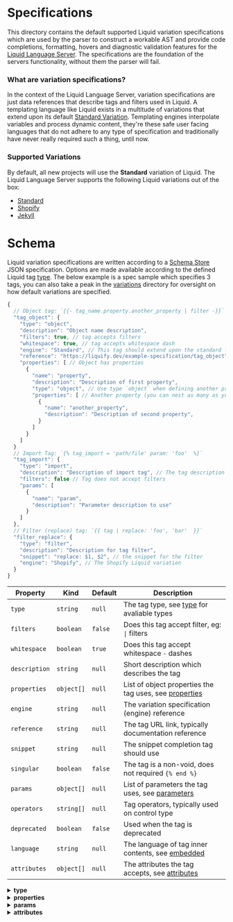# Specifications

This directory contains the default supported Liquid variation specifications which are used by the parser to construct a workable AST and provide code completions, formatting, hovers and diagnostic validation features for the [Liquid Language Server](#). The specifications are the foundation of the servers functionality, without them the parser will fail.

### What are variation specifications?

In the context of the Liquid Language Server, variation specifications are just data references that describe tags and filters used in Liquid. A templating language like Liquid exists in a multitude of variations that extend upon its default [Standard Variation](#). Templating engines interpolate variables and process dynamic content, they're these safe user facing languages that do not adhere to any type of specification and traditionally have never really required such a thing, until now.

### Supported Variations

By default, all new projects will use the **Standard** variation of Liquid. The Liquid Language Server supports the following Liquid variations out of the box:

- [Standard](#)
- [Shopify](#)
- [Jekyll](#)

# Schema

Liquid variation specifications are written according to a [Schema Store](#) JSON specification. Options are made available according to the defined Liquid tag [type](#). The below example is a spec sample which specifies 3 tags, you can also take a peak in the [variations](#) directory for oversight on how default variations are specified.

```javascript
{
  // Object tag: `{{- tag_name.property.another_property | filter -}}`
  "tag_object": {
    "type": "object",
    "description": "Object name description",
    "filters": true, // tag accepts filters
    "whitespace": true, // tag accepts whitespace dash
    "engine": "Standard", // This tag should extend upon the standard liquid variation
    "reference": "https://liquify.dev/example-specification/tag_object",
    "properties": [ // Object has properties
      {
        "name": "property",
        "description": "Description of first property",
        "type": "object", // Use type `object` when defining another property
        "properties": [ // Another property (you can nest as many as you like)
          {
            "name": "another_property",
            "description": "Description of second property",
          }
        ]
      }
    ]
  }
  // Import Tag: `{% tag_import = 'path/file' param: 'foo'  %}`
  "tag_import": {
    "type": "import",
    "description": "Description of import tag", // The tag description
    "filters": false // Tag does not accept filters
    "params": [
      {
        "name": "param",
        "description": "Parameter description to use"
      }
    ]
  },
  // Filter (replace) tag: `{{ tag | replace: 'foo', 'bar'  }}`
  "filter_replace": {
    "type": "filter",
    "description": "Description for tag filter",
    "snippet": "replace: $1, $2", // the snippet for the filter
    "engine": "Shopify", // The Shopify Liquid variation
  }
}
```

| Property      | Kind       | Default | Description                                                 |
| ------------- | ---------- | ------- | ----------------------------------------------------------- |
| `type`        | `string`   | `null`  | The tag type, see [type](#) for avaliable types             |
| `filters`     | `boolean`  | `false` | Does this tag accept filter, eg: `\|` filters               |
| `whitespace`  | `boolean`  | `true`  | Does this tag accept whitespace `-` dashes                  |
| `description` | `string`   | `null`  | Short description which describes the tag                   |
| `properties`  | `object[]` | `null`  | List of object properties the tag uses, see [properties](#) |
| `engine`      | `string`   | `null`  | The variation specification (engine) reference              |
| `reference`   | `string`   | `null`  | The tag URL link, typically documentation reference         |
| `snippet`     | `string`   | `null`  | The snippet completion tag should use                       |
| `singular`    | `boolean`  | `false` | The tag is a non-void, does not required `{% end %}`        |
| `params`      | `object[]` | `null`  | List of parameters the tag uses, see [parameters](#)        |
| `operators`   | `string[]` | `null`  | Tag operators, typically used on control type               |
| `deprecated`  | `boolean`  | `false` | Used when the tag is deprecated                             |
| `language`    | `string`   | `null`  | The language of tag inner contents, see [embedded](#)       |
| `attributes`  | `object[]` | `null`  | The attributes the tag accepts, see [attributes](#)         |

<details>
<summary>
  <strong>type</strong>
</summary>
<p>

| Name        | Grammar Scope | Capture Example       | Description                                   |
| ----------- | ------------- | --------------------- | --------------------------------------------- |
| `comment`   | `comment`     | `{% comment %}`       | Allows un-rendered code                       |
| `control`   | `keyword`     | `{% if ... }`         | Controls conditional execution of code        |
| `embedded`  | `meta`        | `{% style %}`         | Contents of the tag contains another language |
| `filter`    | `support`     | `{{ ... \| filter }}` | Attribute-like appendments to singular tags   |
| `import`    | `meta`        | `{% include ... %}`   | Tags which import/reference outside files     |
| `iteration` | `keyword`     | `{% for ... %}`       | Iteration tags run blocks of code repeatedly  |
| `object`    | `storage`     | `{{ object.key }}`    | Singular tags that contains objects           |
| `output`    | `meta`        | `{% form %}`          | Block tags that generate additional code      |
| `raw`       | `raw`         | `{% raw %}`           | Raw temporarily disables tag processing       |
| `variable`  | `variable`    | `{% capture %}`       | Variable tags create new Liquid variables.    |

</p>
</details>

<details>
<summary>
  <strong>properties</strong>
</summary>
<p>

| Name          | Kind       | Default | Description                                        |
| ------------- | ---------- | ------- | -------------------------------------------------- |
| `name`        | `string`   | `null`  | The property name                                  |
| `description` | `string`   | `null`  | Short description which describes the tag property |
| `type`        | `string`   | `null`  | Contents of the tag contains another language      |
| `properties`  | `object[]` | `null`  | Attribute-like appendments to singular tags        |

</p>
</details>

<details>
<summary>
  <strong>params</strong>
</summary>
<p>

| Name          | Kind     | Default | Description                                     |
| ------------- | -------- | ------- | ----------------------------------------------- |
| `name`        | `string` | `null`  | The property name                               |
| `description` | `string` | `null`  | Short description which describes the parameter |
| `snippet`     | `string` | `null`  | The snippet value applied after colon           |

</p>
</details>

<details>
<summary>
  <strong>attributes</strong>
</summary>
<p>

| Name          | Kind     | Default | Description                                     |
| ------------- | -------- | ------- | ----------------------------------------------- |
| `name`        | `string` | `null`  | The property name                               |
| `description` | `string` | `null`  | Short description which describes the attribute |

</p>
</details>
